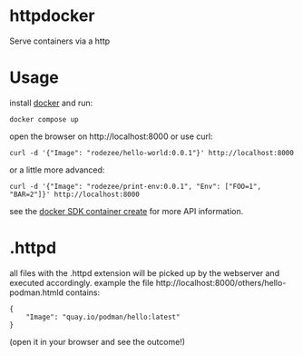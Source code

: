 # httpdocker
Serve containers via a http


# Usage
install [docker](https://docs.docker.com/get-docker/) and run:
```
docker compose up
```
open the browser on http://localhost:8000 or use curl:
```
curl -d '{"Image": "rodezee/hello-world:0.0.1"}' http://localhost:8000
```
or a little more advanced:
```
curl -d '{"Image": "rodezee/print-env:0.0.1", "Env": ["FOO=1", "BAR=2"]}' http://localhost:8000
```
see the [docker SDK container create](https://docs.docker.com/engine/api/v1.43/#tag/Container/operation/ContainerCreate) for more API information.

# .httpd
all files with the .httpd extension will be picked up by the webserver and executed accordingly.
example the file http://localhost:8000/others/hello-podman.htmld contains:
```
{
    "Image": "quay.io/podman/hello:latest"
}
```
(open it in your browser and see the outcome!)